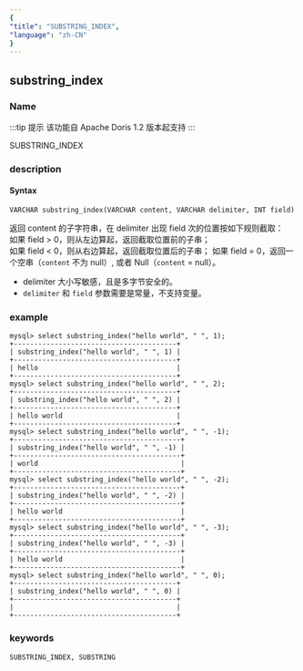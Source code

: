 ```yaml
---
{
"title": "SUBSTRING_INDEX",
"language": "zh-CN"
}
---
```


<!-- 
Licensed to the Apache Software Foundation (ASF) under one
or more contributor license agreements.  See the NOTICE file
distributed with this work for additional information
regarding copyright ownership.  The ASF licenses this file
to you under the Apache License, Version 2.0 (the
"License"); you may not use this file except in compliance
with the License.  You may obtain a copy of the License at
  http://www.apache.org/licenses/LICENSE-2.0
Unless required by applicable law or agreed to in writing,
software distributed under the License is distributed on an
"AS IS" BASIS, WITHOUT WARRANTIES OR CONDITIONS OF ANY
KIND, either express or implied.  See the License for the
specific language governing permissions and limitations
under the License.
-->

## substring_index

### Name

:::tip 提示
该功能自 Apache Doris  1.2 版本起支持
:::

SUBSTRING_INDEX



### description

#### Syntax

`VARCHAR substring_index(VARCHAR content, VARCHAR delimiter, INT field)`

返回 content 的子字符串，在 delimiter 出现 field 次的位置按如下规则截取：  
如果 field > 0，则从左边算起，返回截取位置前的子串；  
如果 field < 0，则从右边算起，返回截取位置后的子串；
如果 field = 0，返回一个空串（`content` 不为 null）, 或者 Null（`content` = null）。

- delimiter 大小写敏感，且是多字节安全的。
- `delimiter` 和 `field` 参数需要是常量，不支持变量。

### example

```
mysql> select substring_index("hello world", " ", 1);
+----------------------------------------+
| substring_index("hello world", " ", 1) |
+----------------------------------------+
| hello                                  |
+----------------------------------------+
mysql> select substring_index("hello world", " ", 2);
+----------------------------------------+
| substring_index("hello world", " ", 2) |
+----------------------------------------+
| hello world                            |
+----------------------------------------+
mysql> select substring_index("hello world", " ", -1);
+-----------------------------------------+
| substring_index("hello world", " ", -1) |
+-----------------------------------------+
| world                                   |
+-----------------------------------------+
mysql> select substring_index("hello world", " ", -2);
+-----------------------------------------+
| substring_index("hello world", " ", -2) |
+-----------------------------------------+
| hello world                             |
+-----------------------------------------+
mysql> select substring_index("hello world", " ", -3);
+-----------------------------------------+
| substring_index("hello world", " ", -3) |
+-----------------------------------------+
| hello world                             |
+-----------------------------------------+
mysql> select substring_index("hello world", " ", 0);
+----------------------------------------+
| substring_index("hello world", " ", 0) |
+----------------------------------------+
|                                        |
+----------------------------------------+
```
### keywords

    SUBSTRING_INDEX, SUBSTRING